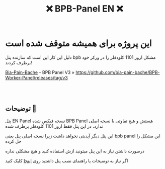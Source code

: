 <h1 align="center">❌ BPB-Panel EN ❌</h1>

<br>

# این پروژه برای همیشه متوقف شده است

دلیل این کار این است که سازنده پنل bpb مشکل ارور 1101 کلودفلر را در ورکر خود برطرف کردند!

[Bia-Pain-Bache](https://github.com/bia-pain-bache) - BPB Panel V3 » https://github.com/bia-pain-bache/BPB-Worker-Panel/releases/tag/v3

<br>

<br>

## توضیحات 📜
پنل EN Panel نسخه فیکس شده BPB Panel هستش و هیچ تفاوتی با نسخه اصلی ندارد، در این پنل فقط ارور 1101 کلودفلر برطرف شده

این پنل دیگر آپدیتی نخواهد داشت زیرا نسخه اصلی پنل یعنی bpb panel این مشکل را حل کرده

درصورت داشتن نیاز به این پنل میتونید ازش استفاده کنید و هیچ مشکلی نداره

اگر نیاز به توضیحات یا راهنمای نصب پنل داشتید روی [اینجا](https://github.com/iErfun/BPB-Panel-EN/blob/main/README_ENPANEL) کلیک کنید

<br>
